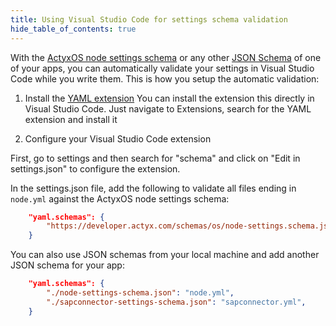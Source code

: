 ```yaml
---
title: Using Visual Studio Code for settings schema validation
hide_table_of_contents: true
---
```


With the [ActyxOS node settings schema](https://developer.actyx.com/schemas/os/node-settings.schema.json) or any other [JSON Schema](https://json-schema.org/) of one of your apps, you can automatically validate your settings in Visual Studio Code while you write them. This is how you setup the automatic validation:

1. Install the [YAML extension](https://marketplace.visualstudio.com/items?itemName=redhat.vscode-yaml)
You can install the extension this directly in Visual Studio Code. Just navigate to Extensions, search for the YAML extension and install it

2. Configure your Visual Studio Code extension

First, go to settings and then search for "schema" and click on "Edit in settings.json" to configure the extension.

In the settings.json file, add the following to validate all files ending in `node.yml` against the ActyxOS node settings schema:

```json
    "yaml.schemas": {
        "https://developer.actyx.com/schemas/os/node-settings.schema.json": "node.yml",
    }
```

You can also use JSON schemas from your local machine and add another JSON schema for your app:

```json
    "yaml.schemas": {
        "./node-settings-schema.json": "node.yml",
        "./sapconnector-settings-schema.json": "sapconnector.yml",
    }
```
